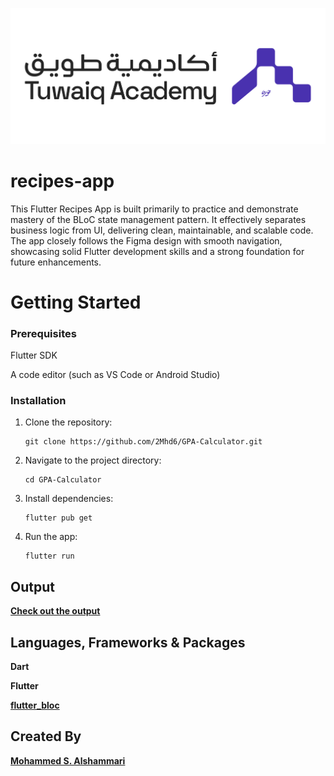 ![Tuwaiq Academy Logo](assets/README/tuwaiq_academy_logo.png)

# recipes-app
This Flutter Recipes App is built primarily to practice and demonstrate mastery of the BLoC state management pattern. It effectively separates business logic from UI, delivering clean, maintainable, and scalable code. The app closely follows the Figma design with smooth navigation, showcasing solid Flutter development skills and a strong foundation for future enhancements.



# Getting Started
### Prerequisites

Flutter SDK 

A code editor (such as VS Code or Android Studio)

### Installation
1. Clone the repository:

   ```
   git clone https://github.com/2Mhd6/GPA-Calculator.git
   ```

2. Navigate to the project directory:

   ```
   cd GPA-Calculator
   ```
   
3. Install dependencies:

   ```
   flutter pub get
   ```

4. Run the app:

   ```
   flutter run
   ```


## Output
[**Check out the output**](https://drive.google.com/file/d/1pwkrBbespvklZlH6HfZi7JHD9nSJ9KfY/view?usp=sharing)



## Languages, Frameworks & Packages

**Dart**

**Flutter**

[**flutter_bloc**](https://pub.dev/packages/flutter_bloc)

## Created By

[**Mohammed S. Alshammari**](https://www.linkedin.com/in/mohammedsalshammari/)

